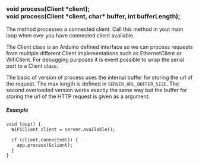 <h3 id='app.process'>
void process(Client *client); <br/>
void process(Client *client, char* buffer, int bufferLength);
</h3>

The method processes a connected client. Call this method in yout main loop when ever you have connected client available. 

The Client class is an Arduino defined interface so we can process requests from multiple different Client implementations such as EthernetClient or WifiClient. For debugging purposes it is event possible to wrap the serial port to a Client class. 

The basic of version of process uses the internal buffer for storing the url of the request. The max length is defined in `SERVER_URL_BUFFER_SIZE`. The second overloaded version works exactly the same way but the buffer for storing the url of the HTTP request is given as a argument.

##### Example
```arduino
void loop() {
  WiFiClient client = server.available();

  if (client.connected()) {
    app.process(&client);
  }
}
```
